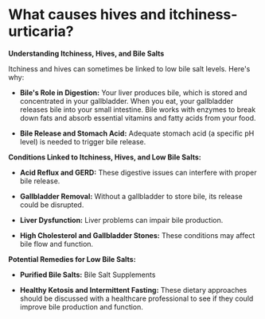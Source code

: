 # What causes hives and itchiness-urticaria?

**Understanding Itchiness, Hives, and Bile Salts**

Itchiness and hives can sometimes be linked to low bile salt levels. Here's why:

- **Bile's Role in Digestion:** Your liver produces bile, which is stored and concentrated in your gallbladder. When you eat, your gallbladder releases bile into your small intestine. Bile works with enzymes to break down fats and absorb essential vitamins and fatty acids from your food.

- **Bile Release and Stomach Acid:** Adequate stomach acid (a specific pH level) is needed to trigger bile release.

**Conditions Linked to Itchiness, Hives, and Low Bile Salts:**

- **Acid Reflux and GERD:** These digestive issues can interfere with proper bile release.

- **Gallbladder Removal:** Without a gallbladder to store bile, its release could be disrupted.

- **Liver Dysfunction:** Liver problems can impair bile production.

- **High Cholesterol and Gallbladder Stones:** These conditions may affect bile flow and function.

**Potential Remedies for Low Bile Salts:**

- **Purified Bile Salts:** Bile Salt Supplements

- **Healthy Ketosis and Intermittent Fasting:** These dietary approaches should be discussed with a healthcare professional to see if they could improve bile production and function.